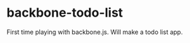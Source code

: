 backbone-todo-list
==================

First time playing with backbone.js. Will make a todo list app.
